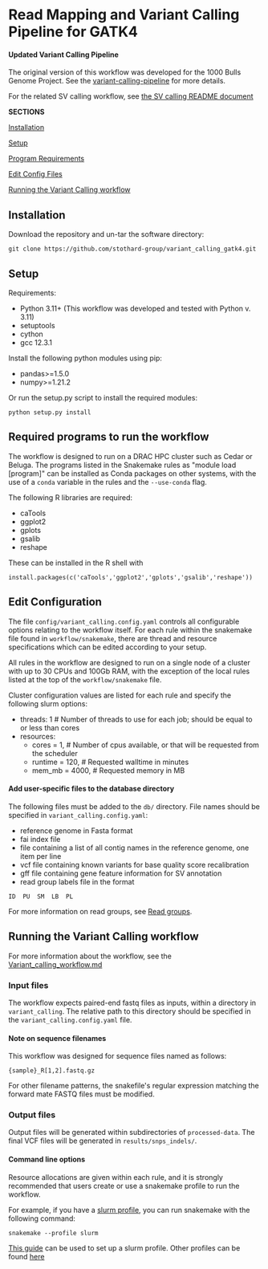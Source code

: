 # Read Mapping and Variant Calling Pipeline for GATK4

#### Updated Variant Calling Pipeline

The original version of this workflow was developed for the 1000 Bulls Genome Project. 
See the [variant-calling-pipeline](https://github.com/stothard-group/variant-calling-pipeline) 
for more details.

For the related SV calling workflow, see [the SV calling README document](SV_calling_README.md)

**SECTIONS**

[Installation](#installation)

[Setup](#setup)

[Program Requirements](#required-programs-to-run-the-workflow)

[Edit Config Files](#edit-configuration)

[Running the Variant Calling workflow](#running-the-variant-calling-workflow)


## Installation

Download the repository and un-tar the software directory:

```
git clone https://github.com/stothard-group/variant_calling_gatk4.git

```

## Setup

Requirements:
- Python 3.11+ (This workflow was developed and tested with Python v. 3.11)
- setuptools
- cython
- gcc 12.3.1

Install the following python modules using pip:
- pandas>=1.5.0
- numpy>=1.21.2

Or run the setup.py script to install the required modules:

`python setup.py install`


## Required programs to run the workflow

The workflow is designed to run on a DRAC HPC cluster such as Cedar or Beluga. 
The programs listed in the Snakemake rules as "module load [program]" can be 
installed as Conda packages on other systems, with the use of a `conda` variable 
in the rules and the `--use-conda` flag.

The following R libraries are required:

- caTools
- ggplot2
- gplots
- gsalib
- reshape

These can be installed in the R shell with 

`install.packages(c('caTools','ggplot2','gplots','gsalib','reshape'))`


## Edit Configuration

The file `config/variant_calling.config.yaml` controls all configurable options 
relating to the workflow itself. For each rule within the snakemake file found in 
`workflow/snakemake`, there are thread and resource specifications which can be 
edited according to your setup. 

All rules in the workflow are designed to run on a single node of a cluster 
with up to 30 CPUs 
and 100Gb RAM, with the exception of the local rules listed at the top of the 
`workflow/snakemake` file. 

Cluster configuration values are listed for each rule and specify the 
following slurm options:
- threads: 1 # Number of threads to use for each job; should be equal to or less than cores
- resources:
	- cores = 1,  # Number of cpus available, or that will be requested from the scheduler
	- runtime = 120,  # Requested walltime in minutes
	- mem_mb = 4000,  # Requested memory in MB

#### Add user-specific files to the database directory

The following files must be added to the `db/` directory.
File names should be specified in `variant_calling.config.yaml`:

- reference genome in Fasta format
- fai index file
- file containing a list of all contig names in the reference 
genome, one item per line
- vcf file containing known variants for base quality score recalibration
- gff file containing gene feature information for SV annotation
- read group labels file in the format 

```
ID	PU	SM	LB	PL
```
For more information on read groups, see [Read groups](https://gatk.broadinstitute.org/hc/en-us/articles/360035890671-Read-groups).

## Running the Variant Calling workflow

For more information about the workflow, see the [Variant_calling_workflow.md](Variant_calling_workflow.md)

### Input files

The workflow expects paired-end fastq files as inputs, within a directory 
in `variant_calling`. The relative path to this directory should be specified 
in the `variant_calling.config.yaml` file.


#### Note on sequence filenames

This workflow was designed for sequence files named as follows:

`{sample}_R[1,2].fastq.gz`

For other filename patterns, the snakefile's regular expression matching the 
forward mate FASTQ files must be modified.

### Output files

Output files will be generated within subdirectories of `processed-data`. The final 
VCF files will be generated in `results/snps_indels/`.

#### Command line options

Resource allocations are given within each rule, and it is strongly 
recommended that users create or use a snakemake profile to run the workflow.

For example, if you have a [slurm profile](https://github.com/Snakemake-Profiles/slurm), 
you can run snakemake with the following command:
```
snakemake --profile slurm
```

[This guide](https://github.com/stothard-group/variant-calling-pipeline/blob/master/slurm_setup.md) 
can be used to set up a slurm profile. Other profiles can be found [here](https://github.com/snakemake-profiles/doc)
